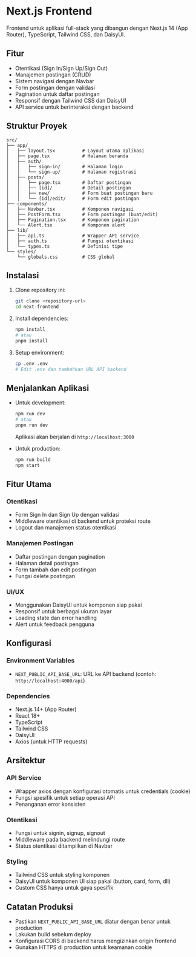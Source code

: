 # Next.js Frontend

Frontend untuk aplikasi full-stack yang dibangun dengan Next.js 14 (App Router), TypeScript, Tailwind CSS, dan DaisyUI.

## Fitur

- Otentikasi (Sign In/Sign Up/Sign Out)
- Manajemen postingan (CRUD)
- Sistem navigasi dengan Navbar
- Form postingan dengan validasi
- Pagination untuk daftar postingan
- Responsif dengan Tailwind CSS dan DaisyUI
- API service untuk berinteraksi dengan backend

## Struktur Proyek

```
src/
├── app/
│   ├── layout.tsx          # Layout utama aplikasi
│   ├── page.tsx            # Halaman beranda
│   ├── auth/
│   │   ├── sign-in/        # Halaman login
│   │   └── sign-up/        # Halaman registrasi
│   ├── posts/
│   │   ├── page.tsx        # Daftar postingan
│   │   ├── [id]/           # Detail postingan
│   │   ├── new/            # Form buat postingan baru
│   │   └── [id]/edit/      # Form edit postingan
├── components/
│   ├── Navbar.tsx          # Komponen navigasi
│   ├── PostForm.tsx        # Form postingan (buat/edit)
│   ├── Pagination.tsx      # Komponen pagination
│   └── Alert.tsx           # Komponen alert
├── lib/
│   ├── api.ts              # Wrapper API service
│   ├── auth.ts             # Fungsi otentikasi
│   └── types.ts            # Definisi tipe
└── styles/
    └── globals.css         # CSS global
```

## Instalasi

1. Clone repository ini:
   ```bash
   git clone <repository-url>
   cd next-frontend
   ```

2. Install dependencies:
   ```bash
   npm install
   # atau
   pnpm install
   ```

3. Setup environment:
   ```bash
   cp .env .env
   # Edit .env dan tambahkan URL API backend
   ```

## Menjalankan Aplikasi

- Untuk development:
  ```bash
  npm run dev
  # atau
  pnpm run dev
  ```
  
  Aplikasi akan berjalan di `http://localhost:3000`

- Untuk production:
  ```bash
  npm run build
  npm start
  ```

## Fitur Utama

### Otentikasi
- Form Sign In dan Sign Up dengan validasi
- Middleware otentikasi di backend untuk proteksi route
- Logout dan manajemen status otentikasi

### Manajemen Postingan
- Daftar postingan dengan pagination
- Halaman detail postingan
- Form tambah dan edit postingan
- Fungsi delete postingan

### UI/UX
- Menggunakan DaisyUI untuk komponen siap pakai
- Responsif untuk berbagai ukuran layar
- Loading state dan error handling
- Alert untuk feedback pengguna

## Konfigurasi

### Environment Variables
- `NEXT_PUBLIC_API_BASE_URL`: URL ke API backend (contoh: `http://localhost:4000/api`)

### Dependencies
- Next.js 14+ (App Router)
- React 18+
- TypeScript
- Tailwind CSS
- DaisyUI
- Axios (untuk HTTP requests)

## Arsitektur

### API Service
- Wrapper axios dengan konfigurasi otomatis untuk credentials (cookie)
- Fungsi spesifik untuk setiap operasi API
- Penanganan error konsisten

### Otentikasi
- Fungsi untuk signin, signup, signout
- Middleware pada backend melindungi route
- Status otentikasi ditampilkan di Navbar

### Styling
- Tailwind CSS untuk styling komponen
- DaisyUI untuk komponen UI siap pakai (button, card, form, dll)
- Custom CSS hanya untuk gaya spesifik

## Catatan Produksi

- Pastikan `NEXT_PUBLIC_API_BASE_URL` diatur dengan benar untuk production
- Lakukan build sebelum deploy
- Konfigurasi CORS di backend harus mengizinkan origin frontend
- Gunakan HTTPS di production untuk keamanan cookie